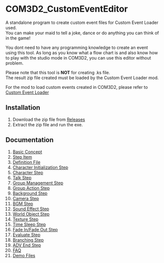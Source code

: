 # COM3D2_CustomEventEditor

A standalone program to create custom event files for Custom Event Loader used.<br>
You can make your maid to tell a joke, dance or do anything you can think of in the game!

You dont need to have any programming knowledge to create an event using this tool.
As long as you know what a flow chart is and also know how to play with the studio mode in COM3D2, you can use this editor without problem.

Please note that this tool is **NOT** for creating .ks file.<br>
The result zip file created must be loaded by the Custom Event Loader mod.

For the mod to load custom events created in COM3D2, please refer to [Custom Event Loader](https://github.com/hawkeye-e/COM3D2_CustomEventLoader)
 


## Installation
1. Download the zip file from [Releases](https://github.com/hawkeye-e/COM3D2_CustomEventEditor/releases)<br>
2. Extract the zip file and run the exe.

## Documentation
1. [Basic Concept](https://hawkeye0.blogspot.com/2025/06/custom-event-editor-basic-concept.html)
2. [Step Item](https://hawkeye0.blogspot.com/2025/06/custom-event-editor-step-item.html)
3. [Definition File](https://hawkeye0.blogspot.com/2025/06/custom-event-editor-definition-file.html)
4. [Character Initialization Step](https://hawkeye0.blogspot.com/2025/06/custom-event-editor-character.html)
5. [Character Step](https://hawkeye0.blogspot.com/2025/06/custom-event-editor-character-step.html)
6. [Talk Step](https://hawkeye0.blogspot.com/2025/06/custom-event-editor-talk-step.html)
7. [Group Management Step](https://hawkeye0.blogspot.com/2025/06/custom-event-editor-group-management.html)
8. [Group Action Step](https://hawkeye0.blogspot.com/2025/06/custom-event-editor-group-action-step.html)
9. [Background Step](https://hawkeye0.blogspot.com/2025/06/custom-event-editor-background-step.html)
10. [Camera Step](https://hawkeye0.blogspot.com/2025/06/custom-event-editor-camera-step.html)
11. [BGM Step](https://hawkeye0.blogspot.com/2025/06/custom-event-loader-bgm-step.html)
12. [Sound Effect Step](https://hawkeye0.blogspot.com/2025/06/custom-event-editor-sound-effect-step.html)
13. [World Object Step](https://hawkeye0.blogspot.com/2025/06/custom-event-editor-world-object-step.html)
14. [Texture Step](https://hawkeye0.blogspot.com/2025/06/custom-event-editor-texture-step.html)
15. [Time Sleep Step](https://hawkeye0.blogspot.com/2025/06/custom-event-editor-time-sleep-step.html)
16. [Fade In/Fade Out Step](https://hawkeye0.blogspot.com/2025/06/custom-event-editor-fade-in-fade-out.html)
17. [Evaluate Step](https://hawkeye0.blogspot.com/2025/06/custom-event-editor-evaluate-step.html)
18. [Branching Step](https://hawkeye0.blogspot.com/2025/06/custom-event-editor-branching-step.html)
19. [ADV End Step](https://hawkeye0.blogspot.com/2025/06/custom-event-editor-adv-end-step.html)
20. [FAQ](https://hawkeye0.blogspot.com/2025/06/custom-event-editor-faq-and-tips.html)
21. [Demo Files](https://hawkeye0.blogspot.com/2025/06/custom-event-loader-editor-demo-files.html)


